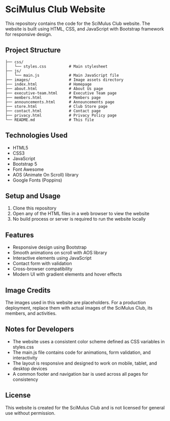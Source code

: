 # SciMulus Club Website

This repository contains the code for the SciMulus Club website. The website is built using HTML, CSS, and JavaScript with Bootstrap framework for responsive design.

## Project Structure

```
├── css/
│   └── styles.css          # Main stylesheet
├── js/
│   └── main.js             # Main JavaScript file
├── images/                 # Image assets directory
├── index.html              # Homepage
├── about.html              # About Us page
├── executive-team.html     # Executive Team page
├── members.html            # Members page
├── announcements.html      # Announcements page
├── store.html              # Club Store page
├── contact.html            # Contact page
├── privacy.html            # Privacy Policy page
└── README.md               # This file
```

## Technologies Used

- HTML5
- CSS3
- JavaScript
- Bootstrap 5
- Font Awesome
- AOS (Animate On Scroll) library
- Google Fonts (Poppins)

## Setup and Usage

1. Clone this repository
2. Open any of the HTML files in a web browser to view the website
3. No build process or server is required to run the website locally

## Features

- Responsive design using Bootstrap
- Smooth animations on scroll with AOS library
- Interactive elements using JavaScript
- Contact form with validation
- Cross-browser compatibility
- Modern UI with gradient elements and hover effects

## Image Credits

The images used in this website are placeholders. For a production deployment, replace them with actual images of the SciMulus Club, its members, and activities.

## Notes for Developers

- The website uses a consistent color scheme defined as CSS variables in styles.css
- The main.js file contains code for animations, form validation, and interactivity
- The layout is responsive and designed to work on mobile, tablet, and desktop devices
- A common footer and navigation bar is used across all pages for consistency

## License

This website is created for the SciMulus Club and is not licensed for general use without permission. 